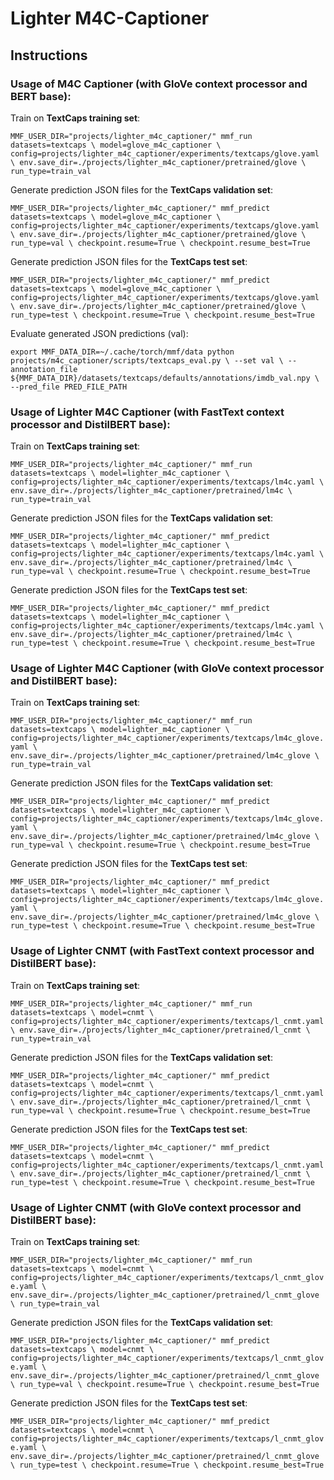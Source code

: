 # Lighter M4C-Captioner


## Instructions
### Usage of M4C Captioner (with GloVe context processor and BERT base):
Train on **TextCaps training set**:

``
MMF_USER_DIR="projects/lighter_m4c_captioner/" mmf_run datasets=textcaps \
  model=glove_m4c_captioner \
  config=projects/lighter_m4c_captioner/experiments/textcaps/glove.yaml \
  env.save_dir=./projects/lighter_m4c_captioner/pretrained/glove \
  run_type=train_val
``

Generate prediction JSON files for the **TextCaps validation set**:

``
MMF_USER_DIR="projects/lighter_m4c_captioner/" mmf_predict datasets=textcaps \
  model=glove_m4c_captioner \
  config=projects/lighter_m4c_captioner/experiments/textcaps/glove.yaml \
  env.save_dir=./projects/lighter_m4c_captioner/pretrained/glove \
  run_type=val \
  checkpoint.resume=True \
  checkpoint.resume_best=True
``

Generate prediction JSON files for the **TextCaps test set**:

``
MMF_USER_DIR="projects/lighter_m4c_captioner/" mmf_predict datasets=textcaps \
  model=glove_m4c_captioner \
  config=projects/lighter_m4c_captioner/experiments/textcaps/glove.yaml \
  env.save_dir=./projects/lighter_m4c_captioner/pretrained/glove \
  run_type=test \
  checkpoint.resume=True \
  checkpoint.resume_best=True
``

Evaluate generated JSON predictions (val):

``
export MMF_DATA_DIR=~/.cache/torch/mmf/data
python projects/m4c_captioner/scripts/textcaps_eval.py \
--set val \
--annotation_file ${MMF_DATA_DIR}/datasets/textcaps/defaults/annotations/imdb_val.npy \
--pred_file PRED_FILE_PATH
``

### Usage of Lighter M4C Captioner (with FastText context processor and DistilBERT base):
Train on **TextCaps training set**:

``
MMF_USER_DIR="projects/lighter_m4c_captioner/" mmf_run datasets=textcaps \
  model=lighter_m4c_captioner \
  config=projects/lighter_m4c_captioner/experiments/textcaps/lm4c.yaml \
  env.save_dir=./projects/lighter_m4c_captioner/pretrained/lm4c \
  run_type=train_val
``

Generate prediction JSON files for the **TextCaps validation set**:

``
MMF_USER_DIR="projects/lighter_m4c_captioner/" mmf_predict datasets=textcaps \
  model=lighter_m4c_captioner \
  config=projects/lighter_m4c_captioner/experiments/textcaps/lm4c.yaml \
  env.save_dir=./projects/lighter_m4c_captioner/pretrained/lm4c \
  run_type=val \
  checkpoint.resume=True \
  checkpoint.resume_best=True
``

Generate prediction JSON files for the **TextCaps test set**:

``
MMF_USER_DIR="projects/lighter_m4c_captioner/" mmf_predict datasets=textcaps \
  model=lighter_m4c_captioner \
  config=projects/lighter_m4c_captioner/experiments/textcaps/lm4c.yaml \
  env.save_dir=./projects/lighter_m4c_captioner/pretrained/lm4c \
  run_type=test \
  checkpoint.resume=True \
  checkpoint.resume_best=True
``

### Usage of Lighter M4C Captioner (with GloVe context processor and DistilBERT base):
Train on **TextCaps training set**:

``
MMF_USER_DIR="projects/lighter_m4c_captioner/" mmf_run datasets=textcaps \
  model=lighter_m4c_captioner \
  config=projects/lighter_m4c_captioner/experiments/textcaps/lm4c_glove.yaml \
  env.save_dir=./projects/lighter_m4c_captioner/pretrained/lm4c_glove \
  run_type=train_val
``

Generate prediction JSON files for the **TextCaps validation set**:

``
MMF_USER_DIR="projects/lighter_m4c_captioner/" mmf_predict datasets=textcaps \
  model=lighter_m4c_captioner \
  config=projects/lighter_m4c_captioner/experiments/textcaps/lm4c_glove.yaml \
  env.save_dir=./projects/lighter_m4c_captioner/pretrained/lm4c_glove \
  run_type=val \
  checkpoint.resume=True \
  checkpoint.resume_best=True
``

Generate prediction JSON files for the **TextCaps test set**:

``
MMF_USER_DIR="projects/lighter_m4c_captioner/" mmf_predict datasets=textcaps \
  model=lighter_m4c_captioner \
  config=projects/lighter_m4c_captioner/experiments/textcaps/lm4c_glove.yaml \
  env.save_dir=./projects/lighter_m4c_captioner/pretrained/lm4c_glove \
  run_type=test \
  checkpoint.resume=True \
  checkpoint.resume_best=True
``
### Usage of Lighter CNMT (with FastText context processor and DistilBERT base):
Train on **TextCaps training set**:

``
MMF_USER_DIR="projects/lighter_m4c_captioner/" mmf_run datasets=textcaps \
  model=cnmt \
  config=projects/lighter_m4c_captioner/experiments/textcaps/l_cnmt.yaml \
  env.save_dir=./projects/lighter_m4c_captioner/pretrained/l_cnmt \
  run_type=train_val
``

Generate prediction JSON files for the **TextCaps validation set**:

``
MMF_USER_DIR="projects/lighter_m4c_captioner/" mmf_predict datasets=textcaps \
  model=cnmt \
  config=projects/lighter_m4c_captioner/experiments/textcaps/l_cnmt.yaml \
  env.save_dir=./projects/lighter_m4c_captioner/pretrained/l_cnmt \
  run_type=val \
  checkpoint.resume=True \
  checkpoint.resume_best=True
``

Generate prediction JSON files for the **TextCaps test set**:

``
MMF_USER_DIR="projects/lighter_m4c_captioner/" mmf_predict datasets=textcaps \
  model=cnmt \
  config=projects/lighter_m4c_captioner/experiments/textcaps/l_cnmt.yaml \
  env.save_dir=./projects/lighter_m4c_captioner/pretrained/l_cnmt \
  run_type=test \
  checkpoint.resume=True \
  checkpoint.resume_best=True
``

### Usage of Lighter CNMT (with GloVe context processor and DistilBERT base):
Train on **TextCaps training set**:

``
MMF_USER_DIR="projects/lighter_m4c_captioner/" mmf_run datasets=textcaps \
  model=cnmt \
  config=projects/lighter_m4c_captioner/experiments/textcaps/l_cnmt_glove.yaml \
  env.save_dir=./projects/lighter_m4c_captioner/pretrained/l_cnmt_glove \
  run_type=train_val
``

Generate prediction JSON files for the **TextCaps validation set**:

``
MMF_USER_DIR="projects/lighter_m4c_captioner/" mmf_predict datasets=textcaps \
  model=cnmt \
  config=projects/lighter_m4c_captioner/experiments/textcaps/l_cnmt_glove.yaml \
  env.save_dir=./projects/lighter_m4c_captioner/pretrained/l_cnmt_glove \
  run_type=val \
  checkpoint.resume=True \
  checkpoint.resume_best=True
``

Generate prediction JSON files for the **TextCaps test set**:

``
MMF_USER_DIR="projects/lighter_m4c_captioner/" mmf_predict datasets=textcaps \
  model=cnmt \
  config=projects/lighter_m4c_captioner/experiments/textcaps/l_cnmt_glove.yaml \
  env.save_dir=./projects/lighter_m4c_captioner/pretrained/l_cnmt_glove \
  run_type=test \
  checkpoint.resume=True \
  checkpoint.resume_best=True
``
